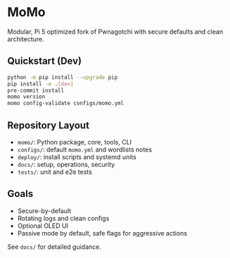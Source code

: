 # MoMo

Modular, Pi 5 optimized fork of Pwnagotchi with secure defaults and clean architecture.

## Quickstart (Dev)

```bash
python -m pip install --upgrade pip
pip install -e .[dev]
pre-commit install
momo version
momo config-validate configs/momo.yml
```

## Repository Layout

- `momo/`: Python package, core, tools, CLI
- `configs/`: default `momo.yml` and wordlists notes
- `deploy/`: install scripts and systemd units
- `docs/`: setup, operations, security
- `tests/`: unit and e2e tests

## Goals
- Secure-by-default
- Rotating logs and clean configs
- Optional OLED UI
- Passive mode by default, safe flags for aggressive actions

See `docs/` for detailed guidance.
